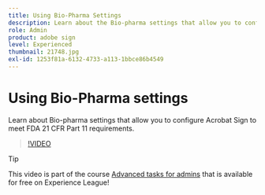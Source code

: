 ```yaml
---
title: Using Bio-Pharma Settings
description: Learn about the Bio-pharma settings that allow you to configure Acrobat Sign to meet FDA 21 CFR Part 11 requirements
role: Admin
product: adobe sign
level: Experienced
thumbnail: 21748.jpg
exl-id: 1253f81a-6132-4733-a113-1bbce86b4549
---
```

# Using Bio-Pharma settings

Learn about Bio-pharma settings that allow you to configure Acrobat Sign to meet FDA 21 CFR Part 11 requirements.

>[!VIDEO](https://video.tv.adobe.com/v/21748?quality=12&learn=on&hidetitle=true)

>[!TIP]
>
>This video is part of the course [Advanced tasks for admins](https://experienceleague.adobe.com/?recommended=Sign-A-1-2020.1) that is available for free on Experience League!
